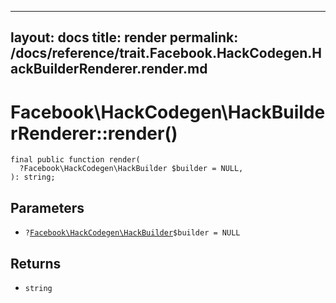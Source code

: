 
***

layout: docs
title: render
permalink: /docs/reference/trait.Facebook.HackCodegen.HackBuilderRenderer.render.md
---







# Facebook\\HackCodegen\\HackBuilderRenderer::render()




``` Hack
final public function render(
  ?Facebook\HackCodegen\HackBuilder $builder = NULL,
): string;
```




## Parameters




+ ` ? `[` Facebook\HackCodegen\HackBuilder `](<class.Facebook.HackCodegen.HackBuilder.md>)`` $builder = NULL ``




## Returns




* ` string `